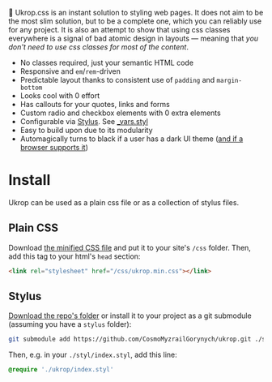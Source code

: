 🎍 Ukrop.css is an instant solution to styling web pages. It does not aim to be the most slim solution, but to be a complete one, which you can reliably use for any project. It is also an attempt to show that using css classes everywhere is a signal of bad atomic design in layouts — meaning that *you don't need to use css classes for most of the content*.

* No classes required, just your semantic HTML code
* Responsive and `em`/`rem`-driven
* Predictable layout thanks to consistent use of `padding` and `margin-bottom`
* Looks cool with 0 effort
* Has callouts for your quotes, links and forms
* Custom radio and checkbox elements with 0 extra elements
* Configurable via [Stylus](http://stylus-lang.com/). See [_vars.styl](https://github.com/CosmoMyzrailGorynych/ukrop/blob/master/lib/_vars.styl)
* Easy to build upon due to its modularity
* Automagically turns to black if a user has a dark UI theme ([and if a browser supports it](https://caniuse.com/#feat=prefers-color-scheme))

# Install

Ukrop can be used as a plain css file or as a collection of stylus files.

## Plain CSS

Download [the minified CSS file](https://raw.githubusercontent.com/CosmoMyzrailGorynych/ukrop/master/dist/ukrop.min.css) and put it to your site's `/css` folder. Then, add this tag to your html's `head` section:

```html
<link rel="stylesheet" href="/css/ukrop.min.css"></link>
```

## Stylus

[Download the repo's folder](https://github.com/CosmoMyzrailGorynych/ukrop/archive/master.zip) or install it to your project as a git submodule (assuming you have a `stylus` folder):

```sh
git submodule add https://github.com/CosmoMyzrailGorynych/ukrop.git ./stylus/ukrop
```

Then, e.g. in your `./styl/index.styl`, add this line:

```css
@require './ukrop/index.styl'
```